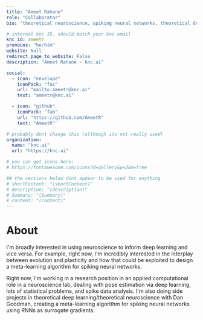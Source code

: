 ```yaml
---
title: "Ameet Rahane"
role: "Collaborator"
bio: "theoretical neuroscience, spiking neural networks, theoretical deep learning, learning and memory, perception"

# internal knc ID, should match your knc email
knc_id: ameetr
pronouns: "he/him"
website: Null
redirect_page_to_website: False
description: "Ameet Rahane - knc.ai"

social:
  - icon: "envelope"
    iconPack: "fas"
    url: "mailto:ameetr@knc.ai"
    text: "ameetr@knc.ai"

  - icon: "github"
    iconPack: "fab"
    url: "https://github.com/AmeetR"
    text: "AmeetR"

# probably dont change this (although its not really used)
organization: 
  name: "knc.ai"
  url: "https://knc.ai"

# you can get icons here:
# https://fontawesome.com/icons?d=gallery&p=2&m=free

## the sections below dont appear to be used for anything
# shortContent: "(shortContent)"
# description: "(description)"
# Summary: "(Summary)"
# content: "(content)"
---
```


# About
I'm broadly interested in using neuroscience to inform deep learning and vice versa. For example, right now, I'm incredibly interested in the interplay between evolution and plasticity and how that could be exploited to design a meta-learning algorithm for spiking neural networks.

Right now, I'm working in a research position in an applied computational role in a neuroscience lab, dealing with pose estimation via deep learning, lots of statistical problems, and spike data analysis. I'm also doing side projects in theoretical deep learning/theoretical neuroscience with Dan Goodman, creating a meta-learning algorithm for spiking neural networks using RNNs as surrogate gradients.
